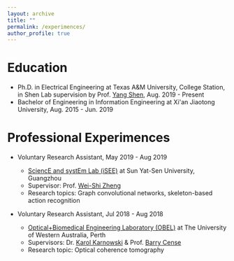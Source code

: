 ```yaml
---
layout: archive
title: ""
permalink: /experimences/
author_profile: true
---
```


Education
=====
* Ph.D. in Electrical Engineering at Texas A&M University, College Station, in Shen Lab supervision by Prof. [Yang Shen](https://shen-lab.github.io/), Aug. 2019 - Present
* Bachelor of Engineering in Information Engineering at Xi'an Jiaotong University, Aug. 2015 - Jun. 2019 

Professional Experimences
=====
* Voluntary Research Assistant, May 2019 - Aug 2019 
  * [SciencE and systEm Lab (iSEE)](https://www.isee-ai.cn/) at Sun Yat-Sen University, Guangzhou 
  * Supervisor: Prof. [Wei-Shi Zheng](https://www.isee-ai.cn/~zhwshi/)
  * Research topics: Graph convolutional networks, skeleton-based action recognition

* Voluntary Research Assistant, Jul 2018 - Aug 2018
  * [Optical+Biomedical Engineering Laboratory (OBEL)](http://obel.ee.uwa.edu.au/) at The University of Western Australia, Perth 
  * Supervisors: Dr. [Karol Karnowski](https://scholar.google.com/citations?user=piE2NlMAAAAJ&hl=en&oi=ao) & Prof. [Barry Cense](https://scholar.google.com/citations?user=j88vA6YAAAAJ&hl=en&oi=ao) 
  * Research topic: Optical coherence tomography

